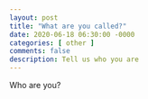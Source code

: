 ```yaml
---
layout: post
title: "What are you called?"
date: 2020-06-18 06:30:00 -0000
categories: [ other ]
comments: false
description: Tell us who you are
---
```

Who are you?

